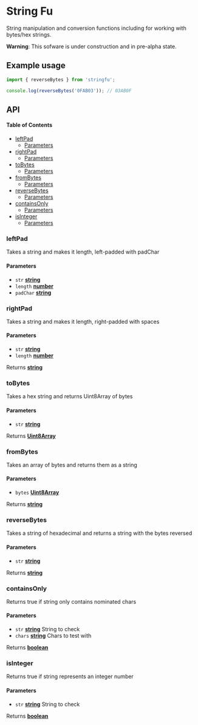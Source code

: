 # String Fu

String manipulation and conversion functions including for working with bytes/hex strings.

**Warning**: This sofware is under construction and in pre-alpha state.

## Example usage

```js
import { reverseBytes } from 'stringfu';

console.log(reverseBytes('0FAB03')); // 03AB0F
```

## API

<!-- Generated by documentation.js. Update this documentation by updating the source code. -->

#### Table of Contents

-   [leftPad](#leftpad)
    -   [Parameters](#parameters)
-   [rightPad](#rightpad)
    -   [Parameters](#parameters-1)
-   [toBytes](#tobytes)
    -   [Parameters](#parameters-2)
-   [fromBytes](#frombytes)
    -   [Parameters](#parameters-3)
-   [reverseBytes](#reversebytes)
    -   [Parameters](#parameters-4)
-   [containsOnly](#containsonly)
    -   [Parameters](#parameters-5)
-   [isInteger](#isinteger)
    -   [Parameters](#parameters-6)

### leftPad

Takes a string and makes it length, left-padded with padChar

#### Parameters

-   `str` **[string](https://developer.mozilla.org/docs/Web/JavaScript/Reference/Global_Objects/String)** 
-   `length` **[number](https://developer.mozilla.org/docs/Web/JavaScript/Reference/Global_Objects/Number)** 
-   `padChar` **[string](https://developer.mozilla.org/docs/Web/JavaScript/Reference/Global_Objects/String)** 

### rightPad

Takes a string and makes it length, right-padded with spaces

#### Parameters

-   `str` **[string](https://developer.mozilla.org/docs/Web/JavaScript/Reference/Global_Objects/String)** 
-   `length` **[number](https://developer.mozilla.org/docs/Web/JavaScript/Reference/Global_Objects/Number)** 

Returns **[string](https://developer.mozilla.org/docs/Web/JavaScript/Reference/Global_Objects/String)** 

### toBytes

Takes a hex string and returns Uint8Array of bytes

#### Parameters

-   `str` **[string](https://developer.mozilla.org/docs/Web/JavaScript/Reference/Global_Objects/String)** 

Returns **[Uint8Array](https://developer.mozilla.org/docs/Web/JavaScript/Reference/Global_Objects/Uint8Array)** 

### fromBytes

Takes an array of bytes and returns them as a string

#### Parameters

-   `bytes` **[Uint8Array](https://developer.mozilla.org/docs/Web/JavaScript/Reference/Global_Objects/Uint8Array)** 

Returns **[string](https://developer.mozilla.org/docs/Web/JavaScript/Reference/Global_Objects/String)** 

### reverseBytes

Takes a string of hexadecimal and returns a string with the bytes reversed

#### Parameters

-   `str` **[string](https://developer.mozilla.org/docs/Web/JavaScript/Reference/Global_Objects/String)** 

Returns **[string](https://developer.mozilla.org/docs/Web/JavaScript/Reference/Global_Objects/String)** 

### containsOnly

Returns true if string only contains nominated chars

#### Parameters

-   `str` **[string](https://developer.mozilla.org/docs/Web/JavaScript/Reference/Global_Objects/String)** String to check
-   `chars` **[string](https://developer.mozilla.org/docs/Web/JavaScript/Reference/Global_Objects/String)** Chars to test with

Returns **[boolean](https://developer.mozilla.org/docs/Web/JavaScript/Reference/Global_Objects/Boolean)** 

### isInteger

Returns true if string represents an integer number

#### Parameters

-   `str` **[string](https://developer.mozilla.org/docs/Web/JavaScript/Reference/Global_Objects/String)** String to check

Returns **[boolean](https://developer.mozilla.org/docs/Web/JavaScript/Reference/Global_Objects/Boolean)** 
